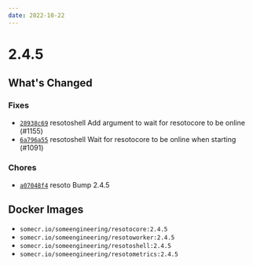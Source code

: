 ```yaml
---
date: 2022-10-22
---
```


# 2.4.5

## What's Changed

### Fixes

- [`28938c69`](https://github.com/someengineering/resoto/commit/28938c69) <span class="badge badge--secondary">resotoshell</span> Add argument to wait for resotocore to be online (#1155)
- [`6a796a55`](https://github.com/someengineering/resoto/commit/6a796a55) <span class="badge badge--secondary">resotoshell</span> Wait for resotocore to be online when starting (#1091)

### Chores

- [`a07048f4`](https://github.com/someengineering/resoto/commit/a07048f4) <span class="badge badge--secondary">resoto</span> Bump 2.4.5

<!--truncate-->

## Docker Images

- `somecr.io/someengineering/resotocore:2.4.5`
- `somecr.io/someengineering/resotoworker:2.4.5`
- `somecr.io/someengineering/resotoshell:2.4.5`
- `somecr.io/someengineering/resotometrics:2.4.5`
